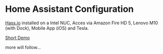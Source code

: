 # Home Assistant Configuration


[Hass.io](https://home-assistant.io/) installed on a Intel NUC, Acces via Amazon Fire HD 5, Lenovo M10 (with Dock), Mobile App (iOS) and Tesla. 

[Short Demo](https://www.reddit.com/r/homeassistant/comments/rg65o2/latest_take_on_my_ha_dashboard_for_tablets_in_the/)

more will follow...